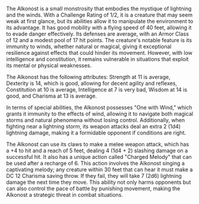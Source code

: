 The Alkonost is a small monstrosity that embodies the mystique of lightning and the winds. With a Challenge Rating of 1/2, it is a creature that may seem weak at first glance, but its abilities allow it to manipulate the environment to its advantage. It has good mobility with a flying speed of 40 feet, allowing it to evade danger effectively. Its defenses are average, with an Armor Class of 12 and a modest pool of 17 hit points. The creature's notable feature is its immunity to winds, whether natural or magical, giving it exceptional resilience against effects that could hinder its movement. However, with low intelligence and constitution, it remains vulnerable in situations that exploit its mental or physical weaknesses.

The Alkonost has the following attributes: Strength at 11 is average, Dexterity is 14, which is good, allowing for decent agility and reflexes, Constitution at 10 is average, Intelligence at 7 is very bad, Wisdom at 14 is good, and Charisma at 13 is average. 

In terms of special abilities, the Alkonost possesses "One with Wind," which grants it immunity to the effects of wind, allowing it to navigate both magical storms and natural phenomena without losing control. Additionally, when fighting near a lightning storm, its weapon attacks deal an extra 2 (1d4) lightning damage, making it a formidable opponent if conditions are right.

The Alkonost can use its claws to make a melee weapon attack, which has a +4 to hit and a reach of 5 feet, dealing 4 (1d4 + 2) slashing damage on a successful hit. It also has a unique action called "Charged Melody" that can be used after a recharge of 6. This action involves the Alkonost singing a captivating melody; any creature within 30 feet that can hear it must make a DC 12 Charisma saving throw. If they fail, they will take 7 (2d6) lightning damage the next time they move. This ability not only harms opponents but can also control the pace of battle by punishing movement, making the Alkonost a strategic threat in combat situations.
